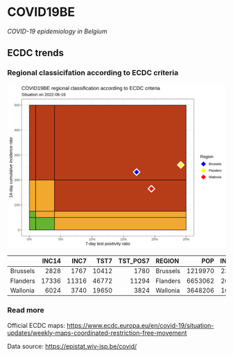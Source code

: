 
# COVID19BE

*COVID-19 epidemiology in Belgium*

## ECDC trends

### Regional classicifation according to ECDC criteria

![](COVID9BE-ecdc-trend.png)

|          | INC14 |  INC7 |  TST7 | TST\_POS7 | REGION   |     POP | INC14\_RT |       PR7 |        GR |
| :------- | ----: | ----: | ----: | --------: | :------- | ------: | --------: | --------: | --------: |
| Brussels |  2828 |  1767 | 10412 |      1780 | Brussels | 1219970 |  231.8090 | 0.1709566 | 0.6654100 |
| Flanders | 17336 | 11316 | 46772 |     11294 | Flanders | 6653062 |  260.5717 | 0.2414693 | 0.8797342 |
| Wallonia |  6024 |  3740 | 19650 |      3824 | Wallonia | 3648206 |  165.1223 | 0.1946056 | 0.6374781 |

### Read more

Official ECDC maps:
<https://www.ecdc.europa.eu/en/covid-19/situation-updates/weekly-maps-coordinated-restriction-free-movement>

Data source: <https://epistat.wiv-isp.be/covid/>
